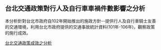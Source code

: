 ## 台北交通政策對行人及自行車車禍件數影響之分析
本分析針對台北市政府自102年開始推出的施政方針--提供行人及自行車騎士友善的交通環境，利用台北市政府提供的交通事故統計資料(101年-106年)，觀察政策的施行成效。

[台北交通政策成效之分析](http://nbviewer.jupyter.org/github/anita602088/X-Village-2018-Homework2/blob/master/Analysis%20of%20Bike%20and%20Pedestrian%20Accidents%20in%20Taipei.ipynb)
